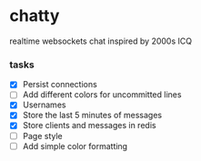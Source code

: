 # chatty
realtime websockets chat inspired by 2000s ICQ

### tasks

- [x] Persist connections
- [ ] Add different colors for uncommitted lines
- [x] Usernames
- [x] Store the last 5 minutes of messages
- [x] Store clients and messages in redis
- [ ] Page style
- [ ] Add simple color formatting